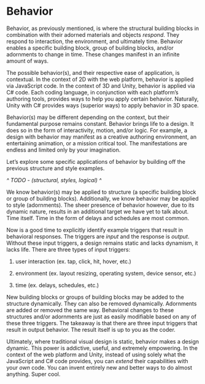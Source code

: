 # Behavior

Behavior, as previously mentioned, is where the structural building blocks in combination with their adorned materials and objects *respond*. They respond to interaction, the environment, and ultimately time. Behavior enables a specific building block, group of building blocks, and/or adornments to change in time. These changes manifest in an infinite amount of ways.

The possible behavior(s), and their respective ease of application, is contextual. In the context of 2D with the web platform, behavior is applied via JavaScript code. In the context of 3D and Unity, behavior is applied via C# code. Each coding language, in conjunction with each platform’s authoring tools, provides ways to help you apply certain behavior. Naturally, Unity with C# provides ways (superior ways) to apply behavior in 3D space. 

Behavior(s) may be different depending on the context, but their fundamental purpose remains constant. Behavior brings life to a design. It does so in the form of interactivity, motion, and/or logic. For example, a design with behavior may manifest as a creative authoring environment, an entertaining animation, or a mission critical tool. The manifestations are endless and limited only by your imagination.

Let’s explore some specific applications of behavior by building off the previous structure and style examples.

 *^ TODO - (structural, styles, logical) ^*

We know behavior(s) may be applied to structure (a specific building block or group of building blocks). Additionally, we know behavior may be applied to style (adornments). The sheer presence of behavior however, due to its dynamic nature, results in an additional target we have yet to talk about. Time itself. Time in the form of delays and schedules are most common.

Now is a good time to explicitly identify example triggers that result in behavioral responses. The triggers are *input* and the response is *output*. Without these input triggers, a design remains static and lacks dynamism, it lacks life. There are three types of input triggers:

1. user interaction (ex. tap, click, hit, hover, etc.)

2. environment (ex. layout resizing, operating system, device sensor, etc.)

3. time (ex. delays, schedules, etc.)

New building blocks or groups of building blocks may be added to the structure dynamically. They can also be removed dynamically. Adornments are added or removed the same way. Behavioral changes to these structures and/or adornments are just as easily modifiable based on any of these three triggers. The takeaway is that there are three input triggers that result in output behavior. The result itself is up to you as the coder.

Ultimately, where traditional visual design is static, behavior makes a design dynamic. This power is addictive, useful, and extremely empowering. In the context of the web platform and Unity, instead of using solely what the JavaScript and C# code provides, you can *extend* their capabilities with your *own* code. You can invent entirely new and better ways to do almost anything. Super cool.
